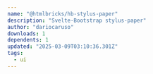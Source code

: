 ```yaml
---
name: "@htmlbricks/hb-stylus-paper"
description: "Svelte-Bootstrap stylus-paper"
author: "dariocaruso"
downloads: 1
dependents: 1
updated: "2025-03-09T03:10:36.301Z"
tags: 
  - ui
---
```


